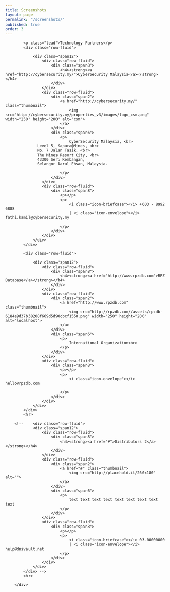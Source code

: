 ```yaml
---
title: Screenshots
layout: page
permalink: "/screenshots/"
published: true
order: 3
---
```


<div class="container">	
			
			<p class="lead">Technology Partners</p>
			<div class="row-fluid">
				
				<div class="span12">
					<div class="row-fluid">
						<div class="span8">
							<h4><strong><a href="http://cybersecurity.my/">CyberSecurity Malaysia</a></strong></h4>
						</div>
					</div>
					<div class="row-fluid">
						<div class="span2">
							<a href="http://cybersecurity.my/" class="thumbnail">
								<img src="http://cybersecurity.my/properties_v3/images/logo_csm.png" width="250" height="200" alt="csm">
							</a>
						</div>
						<div class="span6">
							<p>
								CyberSecurity Malaysia, <br>
                  Level 5, Sapura@Mines, <br>
                  No. 7 Jalan Tasik, <br>
                  The Mines Resort City, <br>
                  43300 Seri Kembangan,
                  Selangor Darul Ehsan, Malaysia.
                   
							</p>							
						</div>
					</div>
					<div class="row-fluid">
						<div class="span8">
							<p></p>
							<p>
								<i class="icon-briefcase"></i> +603 - 8992 6888
								| <i class="icon-envelope"></i> fathi.kamil@cybersecurity.my
								
							</p>
						</div>
					</div>
				</div>
			</div>
			
			<div class="row-fluid">
				
				<div class="span12">
					<div class="row-fluid">
						<div class="span8">
							<h4><strong><a href="http://www.rpzdb.com">RPZ Database</a></strong></h4>
						</div>
					</div>
					<div class="row-fluid">
						<div class="span2">
							<a href="http://www.rpzdb.com" class="thumbnail">
								<img src="http://rpzdb.com//assets/rpzdb-6184e9d37b38208f669d5d90cbcf1550.png" width="250" height="200" alt="localhost">
							</a>
						</div>
						<div class="span6">
							<p>
								International Organization<br>
							</p>							
						</div>
					</div>
					<div class="row-fluid">
						<div class="span8">
							<p></p>
							<p>
								<i class="icon-envelope"></i> hello@rpzdb.com
								
							</p>
						</div>
					</div>
				</div>
			</div>
			<hr>

		<!--	<div class="row-fluid">
				<div class="span12">
					<div class="row-fluid">
						<div class="span8">
							<h4><strong><a href="#">Distributors 2</a></strong></h4>
						</div>
					</div>
					<div class="row-fluid">
						<div class="span2">
							<a href="#" class="thumbnail">
								<img src="http://placehold.it/260x180" alt="">
							</a>
						</div>
						<div class="span6">
							<p>
								text text text text text text text text text 
							</p>							
						</div>
					</div>
					<div class="row-fluid">
						<div class="span8">
							<p></p>
							<p>
								<i class="icon-briefcase"></i> 03-00000000
								| <i class="icon-envelope"></i> help@dnsvault.net
							</p>
						</div>
					</div>
				</div>
			</div> -->
			<hr>

		</div>